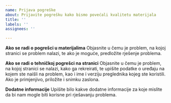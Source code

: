 ```yaml
---
name: Prijava pogreške
about: Prijavite pogrešku kako bismo povećali kvalitetu materijala
title: ''
labels: ''
assignees: ''

---
```


**Ako se radi o pogrešci u materijalima**
Objasnite u čemu je problem, na kojoj stranici se problem nalazi, te ako je moguće, predložite rješenje problema.

**Ako se radi o tehničkoj pogrešci na stranici**
Objasnite u čemu je problem, na kojoj stranici se nalazi, kako ga rekreirati, te upišite podatke o uređaju na kojem ste naišli na problem, kao i ime i verziju preglednika kojeg ste koristili. Ako je primjenjivo, priložite i snimku zaslona.

**Dodatne informacije**
Upišite bilo kakve dodatne informacije za koje mislite da bi nam mogle biti korisne pri rješavanju problema.
